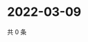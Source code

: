 # 2022-03-09

共 0 条

<!-- BEGIN WEIBO -->
<!-- 最后更新时间 Wed Mar 09 2022 09:00:21 GMT+0800 (China Standard Time) -->

<!-- END WEIBO -->

